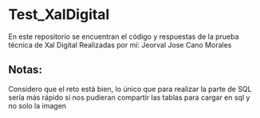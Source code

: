 # Test_XalDigital
En este repositorio se encuentran el código y respuestas de la prueba técnica de Xal Digital 
Realizadas por mí: Jeorval Jose Cano Morales


## Notas:
Considero que el reto está bien, lo único que para realizar la parte de SQL sería más rápido si nos pudieran compartir las tablas para cargar en sql y no solo la imagen
